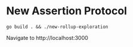 # New Assertion Protocol

```
go build . && ./new-rollup-exploration
```

Navigate to http://localhost:3000
